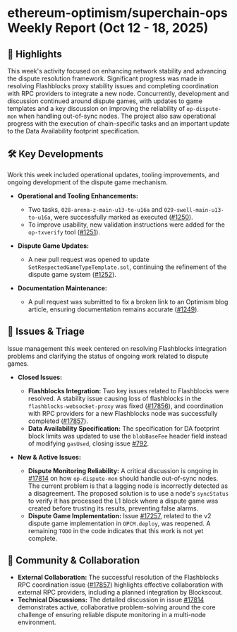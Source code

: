 # ethereum-optimism/superchain-ops Weekly Report (Oct 12 - 18, 2025)

## 🚀 Highlights
This week's activity focused on enhancing network stability and advancing the dispute resolution framework. Significant progress was made in resolving Flashblocks proxy stability issues and completing coordination with RPC providers to integrate a new node. Concurrently, development and discussion continued around dispute games, with updates to game templates and a key discussion on improving the reliability of `op-dispute-mon` when handling out-of-sync nodes. The project also saw operational progress with the execution of chain-specific tasks and an important update to the Data Availability footprint specification.

## 🛠️ Key Developments
Work this week included operational updates, tooling improvements, and ongoing development of the dispute game mechanism.

- **Operational and Tooling Enhancements:**
  - Two tasks, `028-arena-z-main-u13-to-u16a` and `029-swell-main-u13-to-u16a`, were successfully marked as executed ([#1250](https://github.com/ethereum-optimism/superchain-ops/pull/1250)).
  - To improve usability, new validation instructions were added for the `op-txverify` tool ([#1251](https://github.com/ethereum-optimism/superchain-ops/pull/1251)).

- **Dispute Game Updates:**
  - A new pull request was opened to update `SetRespectedGameTypeTemplate.sol`, continuing the refinement of the dispute game system ([#1252](https://github.com/ethereum-optimism/superchain-ops/pull/1252)).

- **Documentation Maintenance:**
  - A pull request was submitted to fix a broken link to an Optimism blog article, ensuring documentation remains accurate ([#1249](https://github.com/ethereum-optimism/superchain-ops/pull/1249)).

## 🐛 Issues & Triage
Issue management this week centered on resolving Flashblocks integration problems and clarifying the status of ongoing work related to dispute games.

- **Closed Issues:**
  - **Flashblocks Integration:** Two key issues related to Flashblocks were resolved. A stability issue causing loss of flashblocks in the `flashblocks-websocket-proxy` was fixed ([#17856](https://github.com/ethereum-optimism/superchain-ops/issues/17856)), and coordination with RPC providers for a new Flashblocks node was successfully completed ([#17857](https://github.com/ethereum-optimism/superchain-ops/issues/17857)).
  - **Data Availability Specification:** The specification for DA footprint block limits was updated to use the `blobBaseFee` header field instead of modifying `gasUsed`, closing issue [#792](https://github.com/ethereum-optimism/superchain-ops/issues/792).

- **New & Active Issues:**
  - **Dispute Monitoring Reliability:** A critical discussion is ongoing in [#17814](https://github.com/ethereum-optimism/superchain-ops/issues/17814) on how `op-dispute-mon` should handle out-of-sync nodes. The current problem is that a lagging node is incorrectly detected as a disagreement. The proposed solution is to use a node's `syncStatus` to verify it has processed the L1 block where a dispute game was created before trusting its results, preventing false alarms.
  - **Dispute Game Implementation:** Issue [#17257](https://github.com/ethereum-optimism/superchain-ops/issues/17257), related to the v2 dispute game implementation in `OPCM.deploy`, was reopened. A remaining `TODO` in the code indicates that this work is not yet complete.

## 💬 Community & Collaboration
- **External Collaboration:** The successful resolution of the Flashblocks RPC coordination issue ([#17857](https://github.com/ethereum-optimism/superchain-ops/issues/17857)) highlights effective collaboration with external RPC providers, including a planned integration by Blockscout.
- **Technical Discussions:** The detailed discussion in issue [#17814](https://github.com/ethereum-optimism/superchain-ops/issues/17814) demonstrates active, collaborative problem-solving around the core challenge of ensuring reliable dispute monitoring in a multi-node environment.
